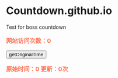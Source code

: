 # Countdown.github.io
Test for boss countdown


<aside id="sidebar">
<p style="font-size:16px;font-weight:bold;color:#FF7256;">网站访问次数：<label id="lb_count">0</label></p>
<button type="button" id="setOT">getOriginalTime</button>
<p style="font-size:16px;font-weight:bold;color:#FF7256;">原始时间：<label id="OT">0</label> 更新：<label id="OT_freshTime">0</label>次</p>
</aside>

<script src="https://apps.bdimg.com/libs/jquery/1.10.2/jquery.min.js"></script>
<script type="text/javascript">
$(function(){
	getTotalPV();
	$("#setOT").click(function(){
			getOriginalTime();
		});
	});
	
	function getOriginalTime()
	{
	$.ajax({
			url:"https://cloud.bmob.cn/0cabcec239a03e45/getOriginalTime",
			dataType:'jsonp',
			data:'',
			jsonp:'callback',
			success:function(result) {
				$('#OT').html(result.updatedAt);
				$('#OT_freshTime').html(result.totalPV);
			}
		});
	}
	
	function getTotalPV()
	{
	$.ajax({
			url:"https://cloud.bmob.cn/0cabcec239a03e45/getTotalPV",
			dataType:'jsonp',
			data:'',
			jsonp:'callback',
			success:function(result) {
			   $('#lb_count').html(result.totalPV);
			   setTotalPV();
			}
		});
	}
	
	function setTotalPV()
	{
	$.ajax({
			url:"https://cloud.bmob.cn/0cabcec239a03e45/setTotalPV",
			dataType:'jsonp',
			data:'',
			jsonp:'callback',
			success:function(result) {
			
			}
		});
	}
</script>
